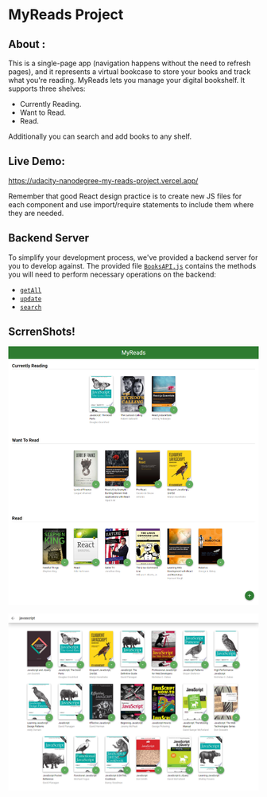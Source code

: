 # MyReads Project

## About :
This is a single-page app (navigation happens without the need to refresh pages),
and it represents a virtual bookcase to store your books and track what you're reading.
MyReads lets you manage your digital bookshelf. 
It supports three shelves:
- Currently Reading.
- Want to Read.
- Read.

Additionally you can search and add books to any shelf.

## Live Demo:
https://udacity-nanodegree-my-reads-project.vercel.app/



Remember that good React design practice is to create new JS files for each component and use import/require statements to include them where they are needed.

## Backend Server

To simplify your development process, we've provided a backend server for you to develop against. The provided file [`BooksAPI.js`](src/BooksAPI.js) contains the methods you will need to perform necessary operations on the backend:

- [`getAll`](#getall)
- [`update`](#update)
- [`search`](#search)




## ScrrenShots!
![HomePageScreenShot](public/images/HomPage.png)

![SearchPageScreenShot](public/images/SearchPage.png)

